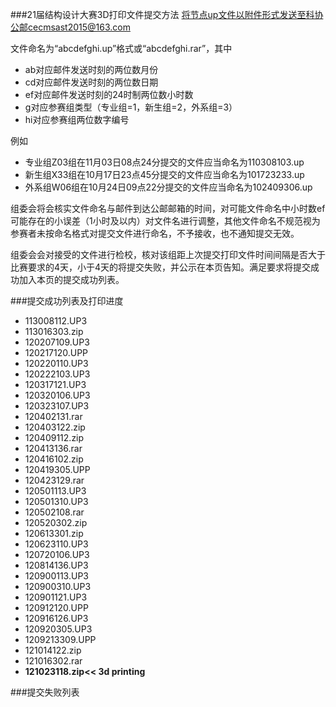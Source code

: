 ###21届结构设计大赛3D打印文件提交方法
将节点up文件以附件形式发送至科协公邮cecmsast2015@163.com

文件命名为“abcdefghi.up”格式或“abcdefghi.rar”，其中
- ab对应邮件发送时刻的两位数月份
- cd对应邮件发送时刻的两位数日期
- ef对应邮件发送时刻的24时制两位数小时数
- g对应参赛组类型（专业组=1，新生组=2，外系组=3）
- hi对应参赛组两位数字编号

例如
- 专业组Z03组在11月03日08点24分提交的文件应当命名为110308103.up
- 新生组X33组在10月17日23点45分提交的文件应当命名为101723233.up
- 外系组W06组在10月24日09点22分提交的文件应当命名为102409306.up

组委会将会核实文件命名与邮件到达公邮邮箱的时间，对可能文件命名中小时数ef可能存在的小误差（1小时及以内）对文件名进行调整，其他文件命名不规范视为参赛者未按命名格式对提交文件进行命名，不予接收，也不通知提交无效。

组委会会对接受的文件进行检校，核对该组距上次提交打印文件时间间隔是否大于比赛要求的4天，小于4天的将提交失败，并公示在本页告知。满足要求将提交成功加入本页的提交成功列表。

###提交成功列表及打印进度
- 113008112.UP3
- 113016303.zip
- 120207109.UP3
- 120217120.UPP
- 120220110.UP3
- 120222103.UP3
- 120317121.UP3
- 120320106.UP3
- 120323107.UP3
- 120402131.rar
- 120403122.zip
- 120409112.zip
- 120413136.rar
- 120416102.zip
- 120419305.UPP
- 120423129.rar
- 120501113.UP3
- 120501310.UP3
- 120502108.rar
- 120520302.zip 
- 120613301.zip
- 120623110.UP3
- 120720106.UP3
- 120814136.UP3
- 120900113.UP3
- 120900310.UP3
- 120901121.UP3
- 120912120.UPP
- 120916126.UP3
- 120920305.UP3
- 1209213309.UPP
- 121014122.zip
- 121016302.rar
- **121023118.zip<< 3d printing**



###提交失败列表


